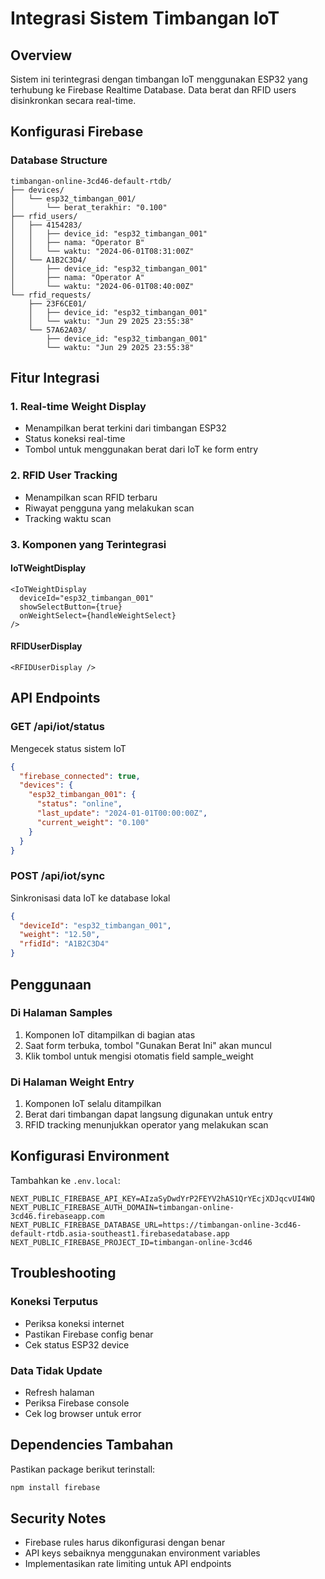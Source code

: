 # Integrasi Sistem Timbangan IoT

## Overview
Sistem ini terintegrasi dengan timbangan IoT menggunakan ESP32 yang terhubung ke Firebase Realtime Database. Data berat dan RFID users disinkronkan secara real-time.

## Konfigurasi Firebase

### Database Structure
```
timbangan-online-3cd46-default-rtdb/
├── devices/
│   └── esp32_timbangan_001/
│       └── berat_terakhir: "0.100"
├── rfid_users/
│   ├── 4154283/
│   │   ├── device_id: "esp32_timbangan_001"
│   │   ├── nama: "Operator B"
│   │   └── waktu: "2024-06-01T08:31:00Z"
│   └── A1B2C3D4/
│       ├── device_id: "esp32_timbangan_001"
│       ├── nama: "Operator A"
│       └── waktu: "2024-06-01T08:40:00Z"
└── rfid_requests/
    ├── 23F6CE01/
    │   ├── device_id: "esp32_timbangan_001"
    │   └── waktu: "Jun 29 2025 23:55:38"
    └── 57A62A03/
        ├── device_id: "esp32_timbangan_001"
        └── waktu: "Jun 29 2025 23:55:38"
```

## Fitur Integrasi

### 1. Real-time Weight Display
- Menampilkan berat terkini dari timbangan ESP32
- Status koneksi real-time
- Tombol untuk menggunakan berat dari IoT ke form entry

### 2. RFID User Tracking
- Menampilkan scan RFID terbaru
- Riwayat pengguna yang melakukan scan
- Tracking waktu scan

### 3. Komponen yang Terintegrasi

#### IoTWeightDisplay
```tsx
<IoTWeightDisplay 
  deviceId="esp32_timbangan_001"
  showSelectButton={true} 
  onWeightSelect={handleWeightSelect}
/>
```

#### RFIDUserDisplay
```tsx
<RFIDUserDisplay />
```

## API Endpoints

### GET /api/iot/status
Mengecek status sistem IoT
```json
{
  "firebase_connected": true,
  "devices": {
    "esp32_timbangan_001": {
      "status": "online",
      "last_update": "2024-01-01T00:00:00Z",
      "current_weight": "0.100"
    }
  }
}
```

### POST /api/iot/sync
Sinkronisasi data IoT ke database lokal
```json
{
  "deviceId": "esp32_timbangan_001",
  "weight": "12.50",
  "rfidId": "A1B2C3D4"
}
```

## Penggunaan

### Di Halaman Samples
1. Komponen IoT ditampilkan di bagian atas
2. Saat form terbuka, tombol "Gunakan Berat Ini" akan muncul
3. Klik tombol untuk mengisi otomatis field sample_weight

### Di Halaman Weight Entry
1. Komponen IoT selalu ditampilkan
2. Berat dari timbangan dapat langsung digunakan untuk entry
3. RFID tracking menunjukkan operator yang melakukan scan

## Konfigurasi Environment

Tambahkan ke `.env.local`:
```env
NEXT_PUBLIC_FIREBASE_API_KEY=AIzaSyDwdYrP2FEYV2hAS1QrYEcjXDJqcvUI4WQ
NEXT_PUBLIC_FIREBASE_AUTH_DOMAIN=timbangan-online-3cd46.firebaseapp.com
NEXT_PUBLIC_FIREBASE_DATABASE_URL=https://timbangan-online-3cd46-default-rtdb.asia-southeast1.firebasedatabase.app
NEXT_PUBLIC_FIREBASE_PROJECT_ID=timbangan-online-3cd46
```

## Troubleshooting

### Koneksi Terputus
- Periksa koneksi internet
- Pastikan Firebase config benar
- Cek status ESP32 device

### Data Tidak Update
- Refresh halaman
- Periksa Firebase console
- Cek log browser untuk error

## Dependencies Tambahan

Pastikan package berikut terinstall:
```bash
npm install firebase
```

## Security Notes

- Firebase rules harus dikonfigurasi dengan benar
- API keys sebaiknya menggunakan environment variables
- Implementasikan rate limiting untuk API endpoints